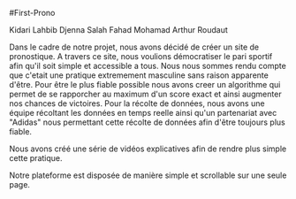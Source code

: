 #First-Prono

Kidari Lahbib
Djenna Salah
Fahad Mohamad
Arthur Roudaut




Dans le cadre de notre projet, nous avons décidé de créer un site de pronostique. A travers ce site, nous voulions démocratiser le pari sportif afin qu'il soit simple et accessible a tous.
Nous nous sommes rendu compte que c'etait une pratique extremement masculine sans raison apparente d'être.
Pour être le plus fiable possible nous avons creer un algorithme qui permet de se rapporcher au maximum d'un score exact et ainsi augmenter nos chances de victoires.
Pour la récolte de données, nous avons une équipe récoltant les données en temps reelle ainsi qu'un partenariat avec "Adidas" nous permettant cette récolte de données afin d'être toujours plus fiable.

Nous avons créé une série de vidéos explicatives afin de rendre plus simple cette pratique.

Notre plateforme est disposée de manière simple et scrollable sur une seule page.


